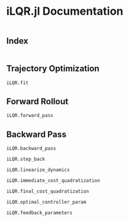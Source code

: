 # iLQR.jl Documentation

```@contents
```

## Index

```@index
```

## Trajectory Optimization

```@docs
iLQR.fit
```

## Forward Rollout

```@docs
iLQR.forward_pass
```

## Backward Pass

```@docs
iLQR.backward_pass
```

```@docs
iLQR.step_back
```

```@docs
iLQR.linearize_dynamics
```

```@docs
iLQR.immediate_cost_quadratization
```

```@docs
iLQR.final_cost_quadratization
```

```@docs
iLQR.optimal_controller_param
```

```@docs
iLQR.feedback_parameters
```
